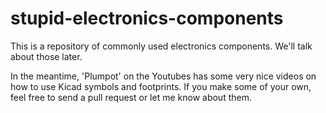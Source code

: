 # stupid-electronics-components

This is a repository of commonly used electronics components. We'll talk about those later.

In the meantime, 'Plumpot' on the Youtubes has some very nice videos on how to use Kicad symbols and footprints. If you make some of your own, feel free to send a pull request or let me know about them.
